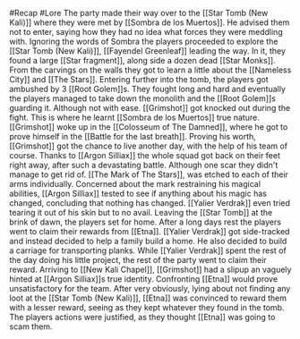 #Recap #Lore 
The party made their way over to the [[Star Tomb (New Kali)]] where they were met by [[Sombra de los Muertos]]. He advised them not to enter, saying how they had no idea what forces they were meddling with. Ignoring the words of Sombra the players proceeded to explore the [[Star Tomb (New Kali)]], [[Fayendel Greenleaf]] leading the way. In it, they found a large [[Star fragment]], along side a dozen dead [[Star Monks]]. From the carvings on the walls they got to learn a little about the [[Nameless City]] and [[The Stars]]. Entering further into the tomb, the players got ambushed by 3 [[Root Golem]]s. They fought long and hard and eventually the players managed to take down the monolith and the [[Root Golem]]s guarding it. Although not with ease. [[Grimshot]] got knocked out during the fight. This is where he learnt [[Sombra de los Muertos]] true nature. [[Grimshot]] woke up in the [[Colosseum of The Damned]], where he got to prove himself in the [[Battle for the last breath]]. Proving his worth, [[Grimshot]] got the chance to live another day, with the help of his team of course. Thanks to [[Argon Silliax]] the whole squad got back on their feet right away, after such a devastating battle. Although one scar they didn't manage to get rid of. [[The Mark of The Stars]], was etched to each of their arms individually. Concerned about the mark restraining his magical abilities, [[Argon Silliax]] tested to see if anything about his magic has changed, concluding that nothing has changed. [[Yalier Verdrak]] even tried tearing it out of his skin but to no avail. Leaving the [[Star Tomb]] at the brink of dawn, the players set for home. After a long days rest the players went to claim their rewards from [[Etna]]. [[Yalier Verdrak]] got side-tracked and instead decided to help a family build a home. He also decided to build a carriage for transporting planks. While [[Yalier Verdrak]] spent the rest of the day doing his little project, the rest of the party went to claim their reward. Arriving to [[New Kali Chapel]], [[Grimshot]] had a slipup an vaguely hinted at [[Argon Silliax]]s true identity. Confronting [[Etna]] would prove unsatisfactory for the team. After very obviously, lying about not finding any loot at the [[Star Tomb (New Kali)]], [[Etna]] was convinced to reward them with a lesser reward, seeing as they kept whatever they found in the tomb. The players actions were justified, as they thought [[Etna]] was going to scam them. 